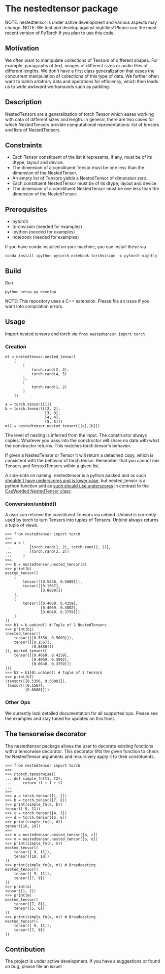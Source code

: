 # The nestedtensor package

NOTE: nestedtensor is under active development and various aspects may change.
NOTE: We test and develop against nightlies! Please use the most recent version of PyTorch if you plan to use this code.

## Motivation

We often want to manipulate collections of Tensors of different shapes. For example, paragraphs of text, images of different sizes or audio files of different lengths. We don't have a first class generalization that eases the concurrent manipulation of collections of this type of data. We further often want to batch arbitrary data and operations for efficiency, which then leads us to write awkward workarounds such as padding.

## Description

NestedTensors are a generalization of torch Tensor which eases working with data of different sizes and length. 
In general, there are two cases for which NestedTensors provide computational representations: list of tensors and lists of NestedTensors.

## Constraints
 - Each Tensor constituent of the list it represents, if any, must be of its dtype, layout and device. 
 - The dimension of a constituent Tensor must be one less than the dimension of the NestedTensor. 
 - An empty list of Tensors yields a NestedTensor of dimension zero.
 - Each constituent NestedTensor must be of its dtype, layout and device. 
 - The dimension of a constituent NestedTensor must be one less than the dimension of the NestedTensor.

## Prerequisites

- pytorch
- torchvision (needed for examples)
- ipython (needed for examples)
- notebook (needed for examples)

If you have conda installed on your machine, you can install these via
```
conda install ipython pytorch notebook torchvision -c pytorch-nightly
```

## Build 
Run 
```
python setup.py develop
```

NOTE: This repository uses a C++ extension. Please file an issue if you want into compilation errors.

## Usage
Import nested tensors and torch via ```from nestedtensor import torch```

### Creation

```
nt = nestedtensor.nested_tensor(
    [
        [
            torch.rand(2, 3),
            torch.rand(4, 5)
        ],
        [
            torch.rand(1, 2)
        ]
    ])
```

```
a = torch.tensor([1])
b = torch.tensor([[2, 2],
                  [3, 3],
                  [4, 4],
                  [5, 5]])
nt2 = nestedtensor.nested_tensor([[a],[b]])
```

The level of nesting is inferred from the input. The constructor always copies. Whatever you pass into the constructor will share no data with what the constructor returns. This matches torch.tensor's behavior.

If given a NestedTensor or Tensor it will return a detached copy, which is consistent with the behavior of torch.tensor. Remember that you cannot mix Tensors and NestedTensors within a given list.

A side-note on naming: nestedtensor is a python packed and as such [shouldn't have underscores and is lower case](https://www.python.org/dev/peps/pep-0008/#package-and-module-names), but nested_tensor is a python function and as [such should use underscores](https://www.python.org/dev/peps/pep-0008/#function-and-variable-names) in contrast to the [CapWorded NestedTensor class](https://www.python.org/dev/peps/pep-0008/#class-names).

### Conversion/unbind()
A user can retrieve the constituent Tensors via unbind. Unbind is currently used by torch to turn Tensors into tuples of Tensors. Unbind always returns a tuple of views.

```
>>> from nestedtensor import torch
>>>
>>> a = [
...        [torch.rand(1, 2), torch.rand(2, 1)],
...        [torch.rand(3, 2)]
...     ]
>>>
>>> b = nestedtensor.nested_tensor(a)
>>> print(b)
nested_tensor([
    [
        tensor([[0.5356, 0.5609]]),
        tensor([[0.1567],
                [0.8880]])
    ],
    [
        tensor([[0.4060, 0.4359],
                [0.4069, 0.3802],
                [0.0040, 0.3759]])
    ]
])
>>> b1 = b.unbind() # Tuple of 2 NestedTensors
>>> print(b1)
(nested_tensor([
    tensor([[0.5356, 0.5609]]),
    tensor([[0.1567],
            [0.8880]])
]), nested_tensor([
    tensor([[0.4060, 0.4359],
            [0.4069, 0.3802],
            [0.0040, 0.3759]])
]))
>>> b2 = b1[0].unbind() # Tuple of 2 Tensors
>>> print(b2)
(tensor([[0.5356, 0.5609]]),
 tensor([[0.1567],
		 [0.8880]]))
```

### Other Ops
We currently lack detailed documentation for all supported ops. Please see the examples and stay tuned for updates on this front.


## The tensorwise decorator
The nestedtensor package allows the user to decorate existing functions with a tensorwise decorator. This decorator lifts the given function to check for NestedTensor arguments and recursively apply it to their constituents.

```
>>> from nestedtensor import torch
>>>
>>> @torch.tensorwise()
... def simple_fn(t1, t2):
...     return t1 + 1 + t2
...
>>>
>>> a = torch.tensor([1, 2])
>>> b = torch.tensor([7, 8])
>>> print(simple_fn(a, b))
tensor([ 9, 11])
>>> c = torch.tensor([4, 3])
>>> d = torch.tensor([5, 6])
>>> print(simple_fn(c, d))
tensor([10, 10])
>>>
>>> n = nestedtensor.nested_tensor([a, c])
>>> m = nestedtensor.nested_tensor([b, d])
>>> print(simple_fn(n, m))
nested_tensor([
    tensor([ 9, 11]),
    tensor([10, 10])
])
>>> print(simple_fn(a, m)) # Broadcasting
nested_tensor([
    tensor([ 9, 11]),
    tensor([7, 9])
])
>>> print(a)
tensor([1, 2])
>>> print(m)
nested_tensor([
    tensor([7, 8]),
    tensor([5, 6])
])
>>> print(simple_fn(a, m)) # Broadcasting
nested_tensor([
    tensor([ 9, 11]),
    tensor([7, 9])
])
```

## Contribution
The project is under active development. If you have a suggestions or found an bug, please file an issue!
